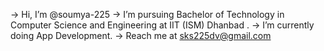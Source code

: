 -> Hi, I’m @soumya-225
-> I’m pursuing Bachelor of Technology in Computer Science and Engineering at IIT (ISM) Dhanbad .
-> I’m currently doing App Development.
-> Reach me at sks225dv@gmail.com
